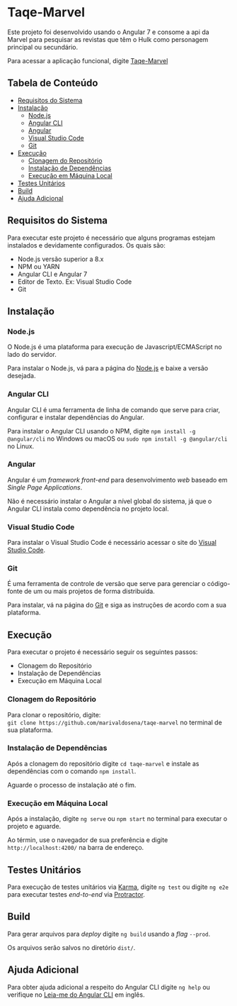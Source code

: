# Taqe-Marvel

Este projeto foi desenvolvido usando o Angular 7 e consome a api da Marvel para pesquisar as revistas que têm o Hulk como personagem principal ou secundário.

Para acessar a aplicação funcional, digite [Taqe-Marvel](https://marivaldosena.github.io/taqe-marvel/)

## Tabela de Conteúdo

* [Requisitos do Sistema](#requisitos-do-sistema)
* [Instalação](#instalação)
  * [Node.js](#node.js)
  * [Angular CLI](#angular-cli)
  * [Angular](#angular)
  * [Visual Studio Code](#visual-studio-code)
  * [Git](#git)
* [Execução](#execução)
  * [Clonagem do Repositório](#clonagem-do-repositório)
  * [Instalação de Dependências](#instalação-de-dependências)
  * [Execução em Máquina Local](#execução-em-máquina-local)
* [Testes Unitários](#testes-unitários)
* [Build](#build)
* [Ajuda Adicional](#ajuda-adicional)

## Requisitos do Sistema

Para executar este projeto é necessário que alguns programas estejam instalados e devidamente configurados. Os quais são:

* Node.js versão superior a 8.x
* NPM ou YARN
* Angular CLI e Angular 7
* Editor de Texto. Ex: Visual Studio Code
* Git

## Instalação

### Node.js

O Node.js é uma plataforma para execução de Javascript/ECMAScript no lado do servidor.

Para instalar o Node.js, vá para a página do [Node.js](https://nodejs.org/en/) e baixe a versão desejada.

### Angular CLI

Angular CLI é uma ferramenta de linha de comando que serve para criar, configurar e instalar dependências do Angular.

Para instalar o Angular CLI usando o NPM, digite `npm install -g @angular/cli` no Windows ou macOS ou `sudo npm install -g @angular/cli` no Linux.

### Angular

Angular é um _framework_ _front-end_ para desenvolvimento _web_ baseado em _Single Page Applications_.

Não é necessário instalar o Angular a nível global do sistema, já que o Angular CLI instala como dependência no projeto local.

### Visual Studio Code

Para instalar o Visual Studio Code é necessário acessar o site do [Visual Studio Code](https://code.visualstudio.com/).

### Git

É uma ferramenta de controle de versão que serve para gerenciar o código-fonte de um ou mais projetos de forma distribuída.

Para instalar, vá na página do [Git](https://git-scm.com/downloads) e siga as instruções de acordo com a sua plataforma.

## Execução

Para executar o projeto é necessário seguir os seguintes passos:

* Clonagem do Repositório
* Instalação de Dependências
* Execução em Máquina Local

### Clonagem do Repositório

Para clonar o repositório, digite:  
`git clone https://github.com/marivaldosena/taqe-marvel` no terminal de sua plataforma.

### Instalação de Dependências

Após a clonagem do repositório digite `cd taqe-marvel` e instale as dependências com o comando `npm install`.

Aguarde o processo de instalação até o fim.

### Execução em Máquina Local

Após a instalação, digite `ng serve` ou `npm start` no terminal para executar o projeto e aguarde.

Ao términ, use o navegador de sua preferência e digite `http://localhost:4200/` na barra de endereço.

## Testes Unitários

Para execução de testes unitários via [Karma](https://karma-runner.github.io), digite `ng test` ou digite `ng e2e` para executar testes _end-to-end_ via [Protractor](http://www.protractortest.org/).

## Build

Para gerar arquivos para _deploy_ digite `ng build` usando a _flag_ `--prod`.

Os arquivos serão salvos no diretório `dist/`.

## Ajuda Adicional

Para obter ajuda adicional a respeito do Angular CLI digite `ng help` ou verifique no [Leia-me do Angular CLI](https://github.com/angular/angular-cli/blob/master/README.md) em inglês.